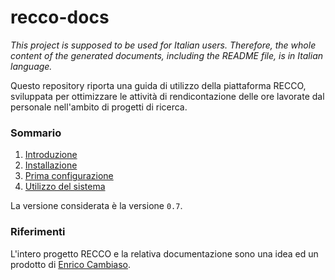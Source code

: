 # recco-docs

*This project is supposed to be used for Italian users. Therefore, the whole content of the generated documents, including the README file, is in Italian language.*

Questo repository riporta una guida di utilizzo della piattaforma RECCO, sviluppata per ottimizzare le attività di rendicontazione delle ore lavorate dal personale nell'ambito di progetti di ricerca.

### Sommario ###

1. [Introduzione](docs/1-introduzione.md)
2. [Installazione](docs/2-installazione.md)
3. [Prima configurazione](docs/3-primaconfigurazione.md)
4. [Utilizzo del sistema](docs/4-utilizzo.md)

La versione considerata è la versione `0.7`.

### Riferimenti ###

L'intero progetto RECCO e la relativa documentazione sono una idea ed un prodotto di [Enrico Cambiaso](https://www.ieiit.cnr.it/people/Cambiaso-Enrico).
